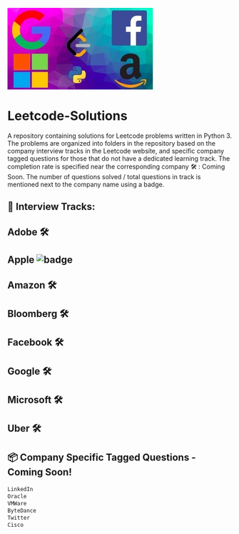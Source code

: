 
![image](image.jpg)

# Leetcode-Solutions
A repository containing solutions for Leetcode problems written in Python 3. The problems are organized into folders in the repository based on the company interview tracks in the Leetcode website, and specific company tagged questions for those that do not have a dedicated learning track. The completion rate is specified near the corresponding company
:hammer_and_wrench: : Coming Soon. The number of questions solved / total questions in track is mentioned next to the company name using a badge. 

## :rocket: Interview Tracks:

## Adobe :hammer_and_wrench:
## Apple ![badge](https://img.shields.io/badge/1-90-orange.svg)
## Amazon :hammer_and_wrench:
## Bloomberg :hammer_and_wrench:
## Facebook :hammer_and_wrench:
## Google :hammer_and_wrench:
## Microsoft :hammer_and_wrench:
## Uber :hammer_and_wrench:

## :package: Company Specific Tagged Questions - Coming Soon!

```
LinkedIn
Oracle
VMWare
ByteDance
Twitter
Cisco
```
